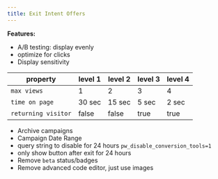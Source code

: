 ```yaml
---
title: Exit Intent Offers
---
```



__Features:__

- A/B testing: display evenly 
- optimize for clicks
- Display sensitivity

| property | level 1 | level 2 | level 3 | level 4 |
|-------------|----------|----------|-----------|----------|
| `max views` | 1 | 2 | 3 | 4 |
| `time on page` | 30 sec | 15 sec | 5 sec | 2 sec | 
| `returning visitor` | false | false | true | true |
	

- Archive campaigns
- Campaign Date Range
- query string to disable for 24 hours `pw_disable_conversion_tools=1`
- only show button after exit for 24 hours
- Remove `beta` status/badges
- Remove advanced code editor, just use images